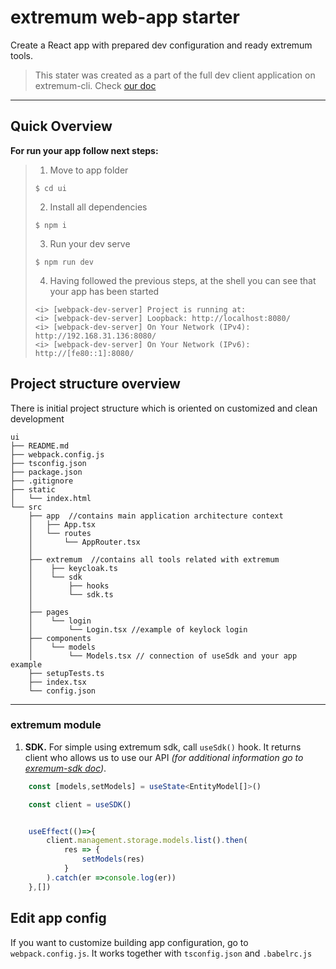 # extremum web-app starter

Create a React app with prepared dev configuration and ready extremum tools.

>This stater was created as a part of the full dev client application on extremum-cli. Check [our doc](https://test.extremum.help/ru/development/hello-world)
---
## Quick Overview

__For run your app follow next steps:__

>1. Move to app folder
>```shell
>$ cd ui
>```
>2. Install all dependencies 
>```shell
>$ npm i 
>```
>3. Run your dev serve
>```shell
>$ npm run dev
>```
>4. Having followed the previous steps, at the shell you can see that your app has been started
>```shell
><i> [webpack-dev-server] Project is running at:
><i> [webpack-dev-server] Loopback: http://localhost:8080/
><i> [webpack-dev-server] On Your Network (IPv4): http://192.168.31.136:8080/
><i> [webpack-dev-server] On Your Network (IPv6): http://[fe80::1]:8080/
> ```

## Project structure overview
There is initial project structure which is oriented on customized and clean development
```
ui
├── README.md
├── webpack.config.js 
├── tsconfig.json
├── package.json
├── .gitignore
├── static
│   └── index.html
└── src
    ├── app  //contains main application architecture context
    │   ├── App.tsx
    │   └── routes
    │       └── AppRouter.tsx
    │
    ├── extremum  //contains all tools related with extremum
    │    ├── keycloak.ts
    │    └── sdk
    │        ├── hooks   
    │        └── sdk.ts
    │
    ├── pages
    │    └── login 
    │        └── Login.tsx //example of keylock login    
    ├── components
    │    └── models 
    │        └── Models.tsx // connection of useSdk and your app example
    ├── setupTests.ts
    ├── index.tsx
    └── config.json
```
___
 ### extremum module
1. __SDK.__ For simple using extremum sdk, call `useSdk()` hook. 
It returns client who allows us to use our API *(for additional information go to [exremum-sdk doc](https://www.npmjs.com/package/extremum-sdk))*.
```ts
    const [models,setModels] = useState<EntityModel[]>()

    const client = useSDK()


    useEffect(()=>{
        client.management.storage.models.list().then(
            res => {
                setModels(res)
            }
        ).catch(er =>console.log(er))
    },[])
```

  
## Edit app config

If you want to customize building app configuration, go to `webpack.config.js`.
It works together with `tsconfig.json` and `.babelrc.js`

